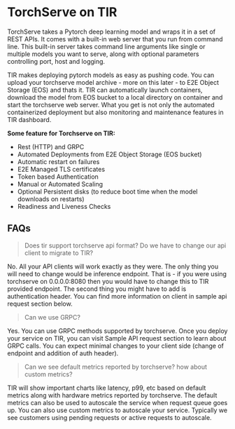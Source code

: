 # TorchServe on TIR
TorchServe takes a Pytorch deep learning model and wraps it in a set of REST APIs. It comes with a built-in web server that you run from command line. This built-in server takes command line arguments like single or multiple models you want to serve, along with optional parameters controlling port, host and logging.

TIR makes deploying pytorch models as easy as pushing code. You can upload your torchserve model archive - more on this later - to E2E Object Storage (EOS) and thats it. TIR can automatically launch containers, download the model from EOS bucket to a local directory on container and start the torchserve web server. What you get is not only the automated containerized deployment but also monitoring and maintenance features in TIR dashboard.

**Some feature for Torchserve on TIR:**
- Rest (HTTP) and GRPC
- Automated Deployments from E2E Object Storage (EOS bucket)
- Automatic restart on failures
- E2E Managed TLS certificates
- Token based Authentication
- Manual or Automated Scaling
- Optional Persistent disks (to reduce boot time when the model downloads on restarts)
- Readiness and Liveness Checks

## FAQs
> Does tir support torchserve api format? Do we have to change our api client to migrate to TIR?
 
No. All your API clients will work exactly as they were. The only thing you will need to change would be inference endpoint. That is - if you were using torchserve on 0.0.0.0:8080 then you would have to change this to TIR provided endpoint. The second thing you might have to add is authentication header. You can find more information on client in sample api request section below.

> Can we use GRPC?

Yes. You can use GRPC methods supported by torchserve. Once you deploy your service on TIR, you can visit Sample API request section to learn about GRPC calls. You can expect minimal changes to your client side (change of endpoint and addition of auth header).

> Can we see default metrics reported by torchserve? how about custom metrics?

TIR will show important charts like latency, p99, etc based on default metrics along with hardware metrics reported by torchserve. The default metrics can also be used to autoscale the service when request queue goes up. You can also use custom metrics to autoscale your service. Typically we see customers using pending requests or active requests to autoscale. 
